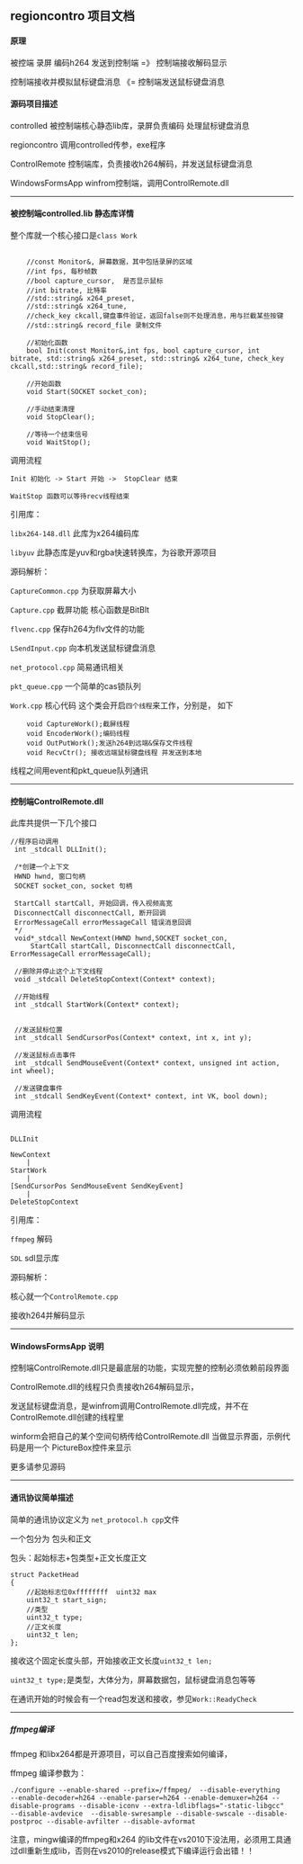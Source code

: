 ## regioncontro 项目文档




####  原理

被控端 录屏 编码h264 发送到控制端 =》 控制端接收解码显示

控制端接收并模拟鼠标键盘消息  《= 控制端发送鼠标键盘消息  


####  源码项目描述

controlled 被控制端核心静态lib库，录屏负责编码 处理鼠标键盘消息

regioncontro 调用controlled传参，exe程序

ControlRemote 控制端库，负责接收h264解码，并发送鼠标键盘消息

WindowsFormsApp winfrom控制端，调用ControlRemote.dll

---

#### 被控制端controlled.lib 静态库详情


整个库就一个核心接口是`class Work` 

```

	//const Monitor&, 屏幕数据，其中包括录屏的区域
	//int fps, 每秒帧数
	//bool capture_cursor,  是否显示鼠标
	//int bitrate, 比特率
	//std::string& x264_preset, 
	//std::string& x264_tune, 
	//check_key ckcall,键盘事件验证，返回false则不处理消息，用与拦截某些按键
	//std::string& record_file 录制文件

	//初始化函数
	bool Init(const Monitor&,int fps, bool capture_cursor, int bitrate, std::string& x264_preset, std::string& x264_tune, check_key ckcall,std::string& record_file);
	
	//开始函数
	void Start(SOCKET socket_con);

	//手动结束清理
	void StopClear();

	//等待一个结束信号
	void WaitStop();
```

调用流程
```
Init 初始化 -> Start 开始 ->  StopClear 结束

WaitStop 函数可以等待recv线程结束

```

引用库：

`libx264-148.dll` 此库为x264编码库

`libyuv` 此静态库是yuv和rgba快速转换库，为谷歌开源项目


源码解析：

`CaptureCommon.cpp` 为获取屏幕大小

`Capture.cpp` 截屏功能 核心函数是BitBlt

`flvenc.cpp` 保存h264为flv文件的功能

`LSendInput.cpp` 向本机发送鼠标键盘消息

`net_protocol.cpp` 简易通讯相关

`pkt_queue.cpp` 一个简单的cas锁队列

`Work.cpp` 核心代码 这个类会开启`四个线程`来工作，分别是，
如下

```
	void CaptureWork();截屏线程
	void EncoderWork();编码线程
	void OutPutWork();发送h264到远端&保存文件线程
	void RecvCtr(); 接收远端鼠标键盘线程 并发送到本地

```

线程之间用event和pkt_queue队列通讯

---

#### 控制端ControlRemote.dll


此库共提供一下几个接口

```
//程序启动调用
 int _stdcall DLLInit();
 
 /*创建一个上下文
 HWND hwnd, 窗口句柄
 SOCKET socket_con, socket 句柄

 StartCall startCall, 开始回调，传入视频高宽
 DisconnectCall disconnectCall, 断开回调
 ErrorMessageCall errorMessageCall 错误消息回调
 */
 void*_stdcall NewContext(HWND hwnd,SOCKET socket_con, 
	 StartCall startCall, DisconnectCall disconnectCall, ErrorMessageCall errorMessageCall);

 //删除并停止这个上下文线程
 void _stdcall DeleteStopContext(Context* context);

 //开始线程
 int _stdcall StartWork(Context* context);


 //发送鼠标位置
 int _stdcall SendCursorPos(Context* context, int x, int y);

 //发送鼠标点击事件
 int _stdcall SendMouseEvent(Context* context, unsigned int action, int wheel);

 //发送键盘事件
 int _stdcall SendKeyEvent(Context* context, int VK, bool down);
```

调用流程

```

DLLInit   

NewContext
    |
StartWork 
    |
[SendCursorPos SendMouseEvent SendKeyEvent]  
    |
DeleteStopContext

```

引用库：

`ffmpeg` 解码

`SDL` sdl显示库


源码解析：

核心就一个`ControlRemote.cpp`

接收h264并解码显示

---

#### WindowsFormsApp 说明


控制端ControlRemote.dll只是最底层的功能，实现完整的控制必须依赖前段界面

ControlRemote.dll的线程只负责接收h264解码显示，

发送鼠标键盘消息，是winfrom调用ControlRemote.dll完成，并不在ControlRemote.dll创建的线程里

winform会把自己的某个空间句柄传给ControlRemote.dll 当做显示界面，示例代码是用一个 PictureBox控件来显示

更多请参见源码

---

#### 通讯协议简单描述

简单的通讯协议定义为 `net_protocol.h cpp`文件

一个包分为 包头和正文

包头：起始标志+包类型+正文长度正文

```
struct PacketHead
{
	//起始标志位0xffffffff  uint32 max
	uint32_t start_sign;
	//类型
	uint32_t type;
	//正文长度
	uint32_t len;
};
```

接收这个固定长度头部，开始接收正文长度`uint32_t len;`


`uint32_t type;`是类型，大体分为，屏幕数据包，鼠标键盘消息包等等

在通讯开始的时候会有一个read包发送和接收，参见`Work::ReadyCheck` 

---

##### ffmpeg编译

ffmpeg 和libx264都是开源项目，可以自己百度搜索如何编译，


ffmpeg 编译参数为：

```
./configure --enable-shared --prefix=/ffmpeg/  --disable-everything   --enable-decoder=h264 --enable-parser=h264 --enable-demuxer=h264 --disable-programs --disable-iconv --extra-ldlibflags="-static-libgcc"   --disable-avdevice  --disable-swresample --disable-swscale --disable-postproc --disable-avfilter --disable-avformat 
```

注意，mingw编译的ffmpeg和x264 的lib文件在vs2010下没法用，必须用工具通过dll重新生成lib，否则在vs2010的release模式下编译运行会出错！！




